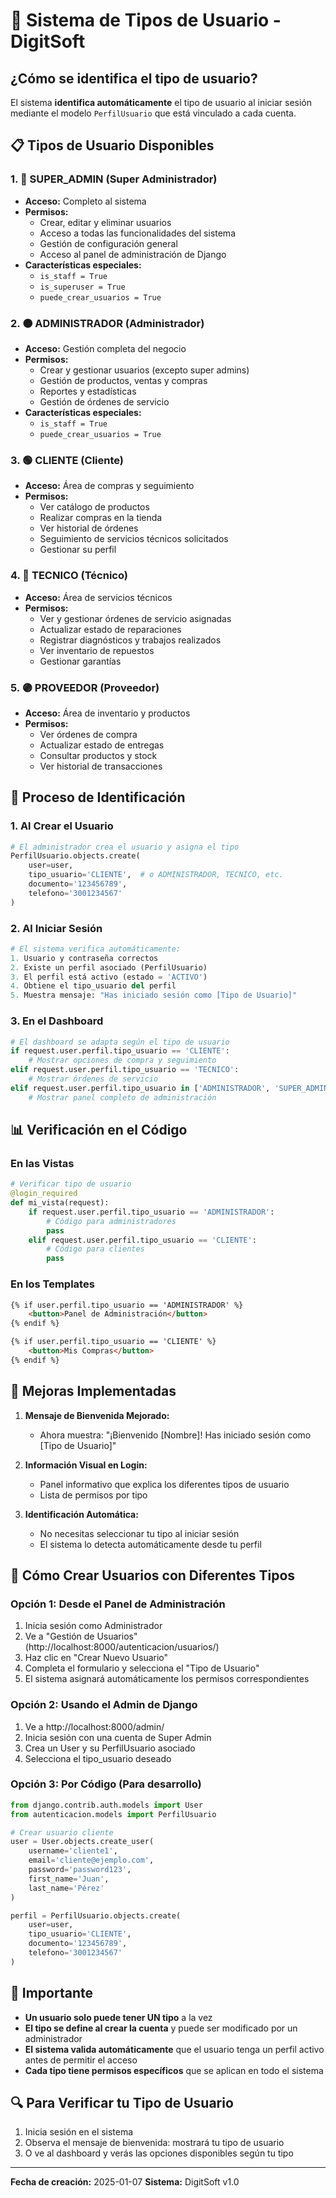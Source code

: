 # 🔐 Sistema de Tipos de Usuario - DigitSoft

## ¿Cómo se identifica el tipo de usuario?

El sistema **identifica automáticamente** el tipo de usuario al iniciar sesión mediante el modelo `PerfilUsuario` que está vinculado a cada cuenta.

## 📋 Tipos de Usuario Disponibles

### 1. 🔴 SUPER_ADMIN (Super Administrador)
- **Acceso:** Completo al sistema
- **Permisos:**
  - Crear, editar y eliminar usuarios
  - Acceso a todas las funcionalidades del sistema
  - Gestión de configuración general
  - Acceso al panel de administración de Django
- **Características especiales:**
  - `is_staff = True`
  - `is_superuser = True`
  - `puede_crear_usuarios = True`

### 2. 🟠 ADMINISTRADOR (Administrador)
- **Acceso:** Gestión completa del negocio
- **Permisos:**
  - Crear y gestionar usuarios (excepto super admins)
  - Gestión de productos, ventas y compras
  - Reportes y estadísticas
  - Gestión de órdenes de servicio
- **Características especiales:**
  - `is_staff = True`
  - `puede_crear_usuarios = True`

### 3. 🟢 CLIENTE (Cliente)
- **Acceso:** Área de compras y seguimiento
- **Permisos:**
  - Ver catálogo de productos
  - Realizar compras en la tienda
  - Ver historial de órdenes
  - Seguimiento de servicios técnicos solicitados
  - Gestionar su perfil

### 4. 🔵 TECNICO (Técnico)
- **Acceso:** Área de servicios técnicos
- **Permisos:**
  - Ver y gestionar órdenes de servicio asignadas
  - Actualizar estado de reparaciones
  - Registrar diagnósticos y trabajos realizados
  - Ver inventario de repuestos
  - Gestionar garantías

### 5. 🟣 PROVEEDOR (Proveedor)
- **Acceso:** Área de inventario y productos
- **Permisos:**
  - Ver órdenes de compra
  - Actualizar estado de entregas
  - Consultar productos y stock
  - Ver historial de transacciones

## 🔄 Proceso de Identificación

### 1. Al Crear el Usuario
```python
# El administrador crea el usuario y asigna el tipo
PerfilUsuario.objects.create(
    user=user,
    tipo_usuario='CLIENTE',  # o ADMINISTRADOR, TECNICO, etc.
    documento='123456789',
    telefono='3001234567'
)
```

### 2. Al Iniciar Sesión
```python
# El sistema verifica automáticamente:
1. Usuario y contraseña correctos
2. Existe un perfil asociado (PerfilUsuario)
3. El perfil está activo (estado = 'ACTIVO')
4. Obtiene el tipo_usuario del perfil
5. Muestra mensaje: "Has iniciado sesión como [Tipo de Usuario]"
```

### 3. En el Dashboard
```python
# El dashboard se adapta según el tipo de usuario
if request.user.perfil.tipo_usuario == 'CLIENTE':
    # Mostrar opciones de compra y seguimiento
elif request.user.perfil.tipo_usuario == 'TECNICO':
    # Mostrar órdenes de servicio
elif request.user.perfil.tipo_usuario in ['ADMINISTRADOR', 'SUPER_ADMIN']:
    # Mostrar panel completo de administración
```

## 📊 Verificación en el Código

### En las Vistas
```python
# Verificar tipo de usuario
@login_required
def mi_vista(request):
    if request.user.perfil.tipo_usuario == 'ADMINISTRADOR':
        # Código para administradores
        pass
    elif request.user.perfil.tipo_usuario == 'CLIENTE':
        # Código para clientes
        pass
```

### En los Templates
```html
{% if user.perfil.tipo_usuario == 'ADMINISTRADOR' %}
    <button>Panel de Administración</button>
{% endif %}

{% if user.perfil.tipo_usuario == 'CLIENTE' %}
    <button>Mis Compras</button>
{% endif %}
```

## 🎯 Mejoras Implementadas

1. **Mensaje de Bienvenida Mejorado:**
   - Ahora muestra: "¡Bienvenido [Nombre]! Has iniciado sesión como [Tipo de Usuario]"

2. **Información Visual en Login:**
   - Panel informativo que explica los diferentes tipos de usuario
   - Lista de permisos por tipo

3. **Identificación Automática:**
   - No necesitas seleccionar tu tipo al iniciar sesión
   - El sistema lo detecta automáticamente desde tu perfil

## 🔧 Cómo Crear Usuarios con Diferentes Tipos

### Opción 1: Desde el Panel de Administración
1. Inicia sesión como Administrador
2. Ve a "Gestión de Usuarios" (http://localhost:8000/autenticacion/usuarios/)
3. Haz clic en "Crear Nuevo Usuario"
4. Completa el formulario y selecciona el "Tipo de Usuario"
5. El sistema asignará automáticamente los permisos correspondientes

### Opción 2: Usando el Admin de Django
1. Ve a http://localhost:8000/admin/
2. Inicia sesión con una cuenta de Super Admin
3. Crea un User y su PerfilUsuario asociado
4. Selecciona el tipo_usuario deseado

### Opción 3: Por Código (Para desarrollo)
```python
from django.contrib.auth.models import User
from autenticacion.models import PerfilUsuario

# Crear usuario cliente
user = User.objects.create_user(
    username='cliente1',
    email='cliente@ejemplo.com',
    password='password123',
    first_name='Juan',
    last_name='Pérez'
)

perfil = PerfilUsuario.objects.create(
    user=user,
    tipo_usuario='CLIENTE',
    documento='123456789',
    telefono='3001234567'
)
```

## 📌 Importante

- **Un usuario solo puede tener UN tipo** a la vez
- **El tipo se define al crear la cuenta** y puede ser modificado por un administrador
- **El sistema valida automáticamente** que el usuario tenga un perfil activo antes de permitir el acceso
- **Cada tipo tiene permisos específicos** que se aplican en todo el sistema

## 🔍 Para Verificar tu Tipo de Usuario

1. Inicia sesión en el sistema
2. Observa el mensaje de bienvenida: mostrará tu tipo de usuario
3. O ve al dashboard y verás las opciones disponibles según tu tipo

---

**Fecha de creación:** 2025-01-07
**Sistema:** DigitSoft v1.0

